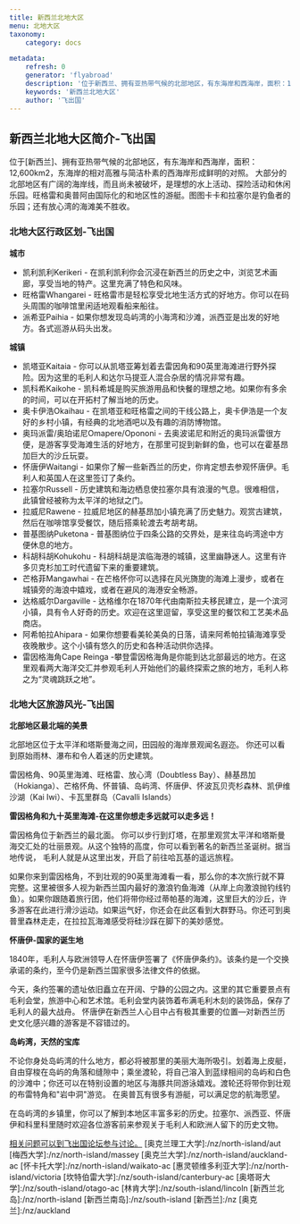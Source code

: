 ```yaml
---
title: 新西兰北地大区
menu: 北地大区
taxonomy:
    category: docs

metadata:
    refresh: 0
    generator: 'flyabroad'
    description: '位于新西兰、拥有亚热带气候的北部地区，有东海岸和西海岸，面积：12,600km2，东海岸的相对高雅与简洁朴素的西海岸形成鲜明的对照。 大部分的北部地区有广阔的海岸线，而且尚未被破坏，是理想的水上活动、探险活动和休闲乐园。旺格雷和奥普阿由国际化的和地区性的游艇。图图卡卡和拉塞尔是钓鱼者的乐园；还有放心湾的海滩美不胜收。'
    keywords: '新西兰北地大区'
    author: '飞出国'
---
```

## 新西兰北地大区简介-飞出国

位于[新西兰]、拥有亚热带气候的北部地区，有东海岸和西海岸，面积：12,600km2，东海岸的相对高雅与简洁朴素的西海岸形成鲜明的对照。 大部分的北部地区有广阔的海岸线，而且尚未被破坏，是理想的水上活动、探险活动和休闲乐园。旺格雷和奥普阿由国际化的和地区性的游艇。图图卡卡和拉塞尔是钓鱼者的乐园；还有放心湾的海滩美不胜收。

### 北地大区行政区划-飞出国

**城市**

* 凯利凯利Kerikeri - 在凯利凯利你会沉浸在新西兰的历史之中，浏览艺术画廊，享受当地的特产。这里充满了特色和风味。
* 旺格雷Whangarei - 旺格雷市是轻松享受北地生活方式的好地方。你可以在码头周围的咖啡馆里闲适地观看船来船往。
* 派希亚Paihia - 如果你想发现岛屿湾的小海湾和沙滩，派西亚是出发的好地方。各式巡游从码头出发。

**城镇**

* 凯塔亚Kaitaia - 你可以从凯塔亚筹划着去雷因角和90英里海滩进行野外探险。因为这里的毛利人和达尔马提亚人混合杂居的情况非常有趣。
* 凯科希Kaikohe - 凯科希城是购买旅游用品和快餐的理想之地。如果你有多余的时间，可以在开拓村了解当地的历史。
* 奥卡伊浩Okaihau - 在凯塔亚和旺格雷之间的干线公路上，奥卡伊浩是一个友好的乡村小镇，有经典的北地酒吧以及有趣的消防博物馆。
* 奥玛派雷/奥珀诺尼Omapere/Opononi - 去奥波诺尼和附近的奥玛派雷很方便，是游客享受海滩生活的好地方，在那里可捉到新鲜的鱼，也可以在霍基昂加巨大的沙丘玩耍。
* 怀唐伊Waitangi - 如果你了解一些新西兰的历史，你肯定想去参观怀唐伊。毛利人和英国人在这里签订了条约。
* 拉塞尔Russell - 历史建筑和海边栖息使拉塞尔具有浪漫的气息。很难相信，此镇曾经被称为太平洋的地狱之门。
* 拉威尼Rawene - 拉威尼地区的赫基昂加小镇充满了历史魅力。观赏古建筑，然后在咖啡馆享受餐饮，随后搭乘轮渡去考胡考胡。
* 普基图纳Puketona - 普基图纳位于四条公路的交界处，是来往岛屿湾途中方便休息的地方。
* 科胡科胡Kohukohu - 科胡科胡是滨临海港的城镇，这里幽静迷人。这里有许多贝克杉加工时代遗留下来的重要建筑。
* 芒格菲Mangawhai - 在芒格怀你可以选择在风光旖旎的海滩上漫步，或者在城镇旁的海浪中嬉戏，或者在避风的海港安全畅游。
* 达格威尔Dargaville - 达格维尔在1870年代由南斯拉夫移民建立，是一个滨河小镇，具有令人好奇的历史。欢迎在这里逗留，享受这里的餐饮和工艺美术品商店。
* 阿希帕拉Ahipara - 如果你想要看美轮美奂的日落，请来阿希帕拉镇海滩享受夜晚散步。这个小镇有悠久的历史和各种活动供你选择。
* 雷因格海角Cape Reinga -攀登雷因格海角是你能到达北部最远的地方。在这里观看两大海洋交汇并参观毛利人开始他们的最终探索之旅的地方，毛利人称之为“灵魂跳跃之地”。

### 北地大区旅游风光-飞出国

**北部地区最北端的美景**

北部地区位于太平洋和塔斯曼海之间，田园般的海岸景观闻名遐迩。 你还可以看到原始雨林、瀑布和令人着迷的历史建筑。

雷因格角、90英里海滩、旺格雷、放心湾（Doubtless Bay）、赫基昂加（Hokianga）、芒格怀角、怀普镇、岛屿湾、怀唐伊、怀波瓦贝壳杉森林、凯伊维沙湖（Kai Iwi）、卡瓦里群岛（Cavalli Islands）

**雷因格角和九十英里海滩-在这里你想走多远就可以走多远！**

雷因格角位于新西兰的最北面。 你可以步行到灯塔，在那里观赏太平洋和塔斯曼海交汇处的壮丽景观。从这个独特的高度，你可以看到著名的新西兰圣诞树。据当地传说， 毛利人就是从这里出发，开启了前往哈瓦基的遥远旅程。

如果你来到雷因格角，不到壮观的90英里海滩看一看，那么你的本次旅行就不算完整。这里被很多人视为新西兰国内最好的激浪钓鱼海滩（从岸上向激浪抛钓线钓鱼）。如果你跟随着旅行团，他们将带你经过蒂帕基的海滩，这里巨大的沙丘，许多游客在此进行滑沙运动。如果运气好，你还会在此区看到大群野马。你还可到奥普里森林走走，在拉拉瓦海滩感受将硅沙踩在脚下的美妙感觉。

**怀唐伊-国家的诞生地**

1840年，毛利人与欧洲领导人在怀唐伊签署了《怀唐伊条约》。该条约是一个交换承诺的条约，至今仍是新西兰国家很多法律文件的依据。

今天，条约签署的遗址依旧矗立在开阔、宁静的公园之内。这里的其它重要景点有毛利会堂，旅游中心和艺术馆。毛利会堂内装饰着布满毛利木刻的装饰品，保存了毛利人的最大战舟。 怀唐伊在新西兰人心目中占有极其重要的位置—对新西兰历史文化感兴趣的游客是不容错过的。

**岛屿湾，天然的宝库**

不论你身处岛屿湾的什么地方，都必将被那里的美丽大海所吸引。划着海上皮艇，自由穿梭在岛屿的角落和缝隙中；乘坐渡轮，将自己溶入到蓝绿相间的岛屿和白色的沙滩中；你还可以在特别设置的地区与海豚共同游泳嬉戏。渡轮还将带你到壮观的布雷特角和"岩中洞"游览。 在奥普瓦有很多有游艇，可以满足您的航海愿望。

在岛屿湾的乡镇里，你可以了解到本地区丰富多彩的历史。拉塞尔、派西亚、怀唐伊和科里科里随时欢迎各位游客前来参观关于毛利人和欧洲人留下的历史文物。

[相关问题可以到飞出国论坛参与讨论。](http://bbs.fcgvisa.com/t/17131?target=_blank)
[奥克兰理工大学]:/nz/north-island/aut
[梅西大学]:/nz/north-island/massey
[奥克兰大学]:/nz/north-island/auckland-ac
[怀卡托大学]:/nz/north-island/waikato-ac
[惠灵顿维多利亚大学]:/nz/north-island/victoria
[坎特伯雷大学]:/nz/south-island/canterbury-ac
[奥塔哥大学]:/nz/south-island/otago-ac
[林肯大学]:/nz/south-island/lincoln
[新西兰北岛]:/nz/north-island
[新西兰南岛]:/nz/south-island
[新西兰]:/nz
[奥克兰]:/nz/auckland